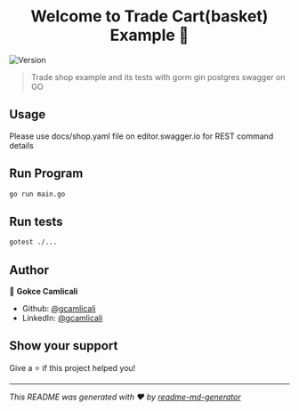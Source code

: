 <h1 align="center">Welcome to Trade Cart(basket) Example 👋</h1>
<p>
  <img alt="Version" src="https://img.shields.io/badge/version-1.0.0-blue.svg?cacheSeconds=2592000" />
</p>

> Trade shop example and its tests with gorm gin postgres swagger on GO

## Usage

Please use docs/shop.yaml file on editor.swagger.io for REST command details


## Run Program
```sh
go run main.go
```

## Run tests

```sh
gotest ./...
```

## Author

👤 **Gokce Camlicali**

* Github: [@gcamlicali](https://github.com/gcamlicali)
* LinkedIn: [@gcamlicali](https://linkedin.com/in/gokce-camlicali)

## Show your support

Give a ⭐️ if this project helped you!

***
_This README was generated with ❤️ by [readme-md-generator](https://github.com/kefranabg/readme-md-generator)_